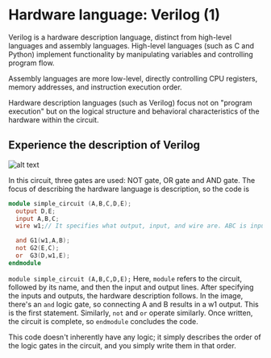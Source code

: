 # Hardware language: Verilog (1)
Verilog is a hardware description language, distinct from high-level languages ​​and assembly languages.
High-level languages ​​(such as C and Python) implement functionality by manipulating variables and controlling program flow.

Assembly languages ​​are more low-level, directly controlling CPU registers, memory addresses, and instruction execution order.

Hardware description languages ​​(such as Verilog) focus not on "program execution" but on the logical structure and behavioral characteristics of the hardware within the circuit.

## Experience the description of Verilog
![alt text](image.png)

In this circuit, three gates are used: NOT gate, OR gate and AND gate. The focus of describing the hardware language is description, so the code is
```verilog
module simple_circuit (A,B,C,D,E);
  output D,E;
  input A,B,C;
  wire w1;// It specifies what output, input, and wire are. ABC is input, DE is output, and w1 is a wire.

  and G1(w1,A,B);
  not G2(E,C);
  or  G3(D,w1,E);
endmodule
```

`module simple_circuit (A,B,C,D,E);` Here, `module` refers to the circuit, followed by its name, and then the input and output lines.
After specifying the inputs and outputs, the hardware description follows. In the image, there's an `and` logic gate, so connecting A and B results in a w1 output. This is the first statement. Similarly, `not` and `or` operate similarly. Once written, the circuit is complete, so `endmodule` concludes the code.

This code doesn't inherently have any logic; it simply describes the order of the logic gates in the circuit, and you simply write them in that order.